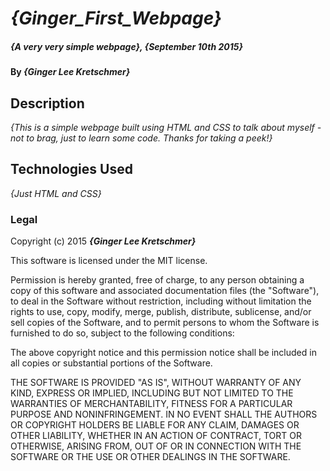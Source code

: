 # _{Ginger_First_Webpage}_

##### _{A very very simple webpage}, {September 10th 2015}_

#### By _**{Ginger Lee Kretschmer}**_

## Description

_{This is a simple webpage built using HTML and CSS to talk about myself - not to brag, just to learn some code. Thanks for taking a peek!}_

## Technologies Used

_{Just HTML and CSS}_

### Legal


Copyright (c) 2015 **_{Ginger Lee Kretschmer}_**

This software is licensed under the MIT license.

Permission is hereby granted, free of charge, to any person obtaining a copy
of this software and associated documentation files (the "Software"), to deal
in the Software without restriction, including without limitation the rights
to use, copy, modify, merge, publish, distribute, sublicense, and/or sell
copies of the Software, and to permit persons to whom the Software is
furnished to do so, subject to the following conditions:

The above copyright notice and this permission notice shall be included in
all copies or substantial portions of the Software.

THE SOFTWARE IS PROVIDED "AS IS", WITHOUT WARRANTY OF ANY KIND, EXPRESS OR
IMPLIED, INCLUDING BUT NOT LIMITED TO THE WARRANTIES OF MERCHANTABILITY,
FITNESS FOR A PARTICULAR PURPOSE AND NONINFRINGEMENT. IN NO EVENT SHALL THE
AUTHORS OR COPYRIGHT HOLDERS BE LIABLE FOR ANY CLAIM, DAMAGES OR OTHER
LIABILITY, WHETHER IN AN ACTION OF CONTRACT, TORT OR OTHERWISE, ARISING FROM,
OUT OF OR IN CONNECTION WITH THE SOFTWARE OR THE USE OR OTHER DEALINGS IN
THE SOFTWARE.
